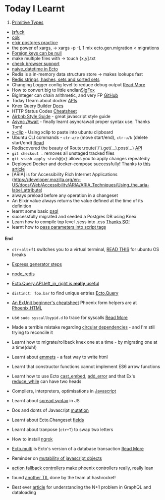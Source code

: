 Today I Learnt
===

1. [Primitive Types](https://hexdocs.pm/ecto/Ecto.Schema.html)
- [jsfuck](http://www.jsfuck.com/)
- [ook](https://www.splitbrain.org/services/ook)
- [elxir postgres practice](http://www.glydergun.com/diving-into-ecto/)
- the power of xargs, -> xargs -p -L 1 mix ecto.gen.migration < migrations
- [Foreign keys can be null](http://searchoracle.techtarget.com/answer/What-is-a-primary-key-Composite-PK-Foreign-key-Tuple)
- make multiple files with -> touch {x,y].txt
- [check browser support](https://caniuse.com/)
- [naive_datetime in Ecto](https://github.com/elixir-ecto/ecto/issues/1466)
- Redis is a in-memory data structure store -> makes lookups fast
- [Redis strings, hashes, sets and sorted sets](https://trello.com/c/chaFqznO)
- Changing Logger config level to reduce debug output [Read More](https://stackoverflow.com/questions/30297825/disable-elixir-ecto-debug-output)
- How to convert big to little endian[SigFox](https://digmat.freshdesk.com/support/solutions/articles/16000061215-decoding-the-oyster-sigfox-payload-examples)
- BigInteger can chain arithmetic, and very FP [GitHub](https://github.com/peterolson/BigInteger.js)
- Today I learn about docker [APIs](https://hub.docker.com/explore/)
- Knex Query Builder [Docs](http://knexjs.org/#Builder)
- HTTP Status Codes [Cheatsheet](https://httpstatuses.com/)
- [Airbnb Style Guide](https://github.com/airbnb/javascript#variables) - great javascript style guide
- [Async /Await](https://medium.com/@bluepnume/learn-about-promises-before-you-start-using-async-await-eb148164a9c8) - finally learnt async/await proper syntax use. Thanks Tom!
- [x-clip](https://askubuntu.com/questions/383462/unable-to-paste-with-xclip-outside-of-terminal) - Using xclip to paste into ubuntu clipboard
- Ubuntu CLI commands - `ctr-a/e` (move start/end), `ctr-u/k` (delete start/end) [Read](https://trello.com/c/5d7msXVC)
- Rediscovered the beauty of Router.route('/').get(...).post(...) [API](https://expressjs.com/en/guide/routing.html)
- `git checkout .` removes all unstaged tracked files
- `git stash apply stash@{x}` allows you to apply changes repeatedly
- Deployed Docker and docker-compose successfully! Thanks to [this article](https://medium.com/@nickpeleh/dockerizing-a-node-js-web-app-with-redis-and-postgresql-60ddc697b44)
- [ARIA] is for Accessibility Rich Internet Applications (https://developer.mozilla.org/en-US/docs/Web/Accessibility/ARIA/ARIA_Techniques/Using_the_aria-label_attribute)
- always preload before any operation in a changeset
- An Elixir value always returns the value defined at the time of its definition
- learnt some basic [psql](https://trello.com/c/3ZPR8Srg)
- successfully migrated and seeded a Postgres DB using Knex
- Learn how to compile top level .scss into .css [Thanks SO!](https://stackoverflow.com/questions/34896279/how-to-compile-scss-to-css-with-node-sass)
- learnt how to [pass parameters into script tags](https://stackoverflow.com/questions/16098397/pass-variables-to-javascript-in-expressjs)
#### End
- `ctr`+`alt`+`f1` switches you to a virtual terminal, [READ THIS](https://askubuntu.com/questions/474932/help-i-broke-ubuntu-by-uninstalling-compiz) for ubuntu OS breaks
- [Express generator steps](https://expressjs.com/en/starter/generator.html)
- [node_redis](https://github.com/NodeRedis/node_redis)
- [Ecto.Query.API.left_in_right is **really** useful](https://hexdocs.pm/ecto/Ecto.Query.API.html#in/2)
- `distinct: foo.bar` to find unique entries [Ecto.Query](https://hexdocs.pm/ecto/Ecto.Query.html#content)
- [An ExUnit beginner's cheatsheet](http://blog.lucidsimple.com/2016/01/31/exunit-cheat-sheet.html)
Phoenix form helpers are at [Phoenix.HTML](https://hexdocs.pm/phoenix_html/Phoenix.HTML.Form.html)
- use `sudo syscallbypid.d` to trace for syscalls [Read More](https://apple.stackexchange.com/questions/178281/how-to-investigate-high-kernel-task-memory-usage)
- Made a terrible mistake regarding [circular dependencies](https://www.reddit.com/r/elixir/comments/6zvsxd/avoiding_circular_dependencies_in_a_phoenix/?st=j99b3s3b&sh=ae0560b3) - and I'm still trying to reconcile it
- Learnt how to migrate/rollback knex one at a time - by migrating one at a time(duh\!)
- Learnt about [emmets](https://emmet.io/) - a fast way to write html
- Learnt that constructor functions cannot implement ES6 arrow functions
- Learnt how to use Ecto [cast_embed](https://hexdocs.pm/ecto/Ecto.Changeset.html#cast_embed/3), [add_error](https://hexdocs.pm/ecto/Ecto.Changeset.html#add_error) and that Ex's [reduce_while](https://hexdocs.pm/elixir/Enum.html#reduce_while/3) can have two heads
- Compilers, interpreters, optimisations in [Javascript](https://hacks.mozilla.org/2017/02/a-crash-course-in-just-in-time-jit-compilers/)
- Learnt about [spread syntax](https://developer.mozilla.org/en-US/docs/Web/JavaScript/Reference/Operators/Spread_operator) in JS
- Dos and donts of Javascript [mutation](https://medium.com/@fknussel/arrays-objects-and-mutations-6b23348b54aa)
- Learnt about Ecto.Changeset [fields](https://hexdocs.pm/ecto/Ecto.Changeset.html#module-the-ecto-changeset-struct)
- Learnt about tranpose (`ctr+T`) to swap two letters
- How to install [ngrok](https://gist.github.com/wosephjeber/aa174fb851dfe87e644e)
- [Ecto.multi](https://hexdocs.pm/ecto/Ecto.Multi.html#content) is Ecto's version of a database transaction [Read More](https://medium.com/heresy-dev/a-brief-guide-to-ecto-multi-9c8ea0c729f0)
- Reminder on [mutability of javascript objects](https://wecodetheweb.com/2016/02/12/immutable-javascript-using-es6-and-beyond/)

- [action fallback controllers](https://swanros.com/2017/03/04/action-fallback-contexts-phoenix1-3-tiny-controllers/) make phoenix controllers really, really lean
- found [another TIL](https://til.hashrocket.com/elixir) done by the team at hashrocket\!
- Best ever [article](https://medium.com/@gajus/using-dataloader-to-batch-requests-c345f4b23433) for understanding the N+1 problem in GraphQL and dataloading
